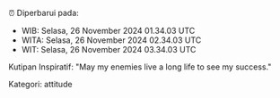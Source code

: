 ⏰ Diperbarui pada:
- WIB: Selasa, 26 November 2024 01.34.03 UTC
- WITA: Selasa, 26 November 2024 02.34.03 UTC
- WIT: Selasa, 26 November 2024 03.34.03 UTC

Kutipan Inspiratif:
"May my enemies live a long life to see my success."


Kategori: attitude

